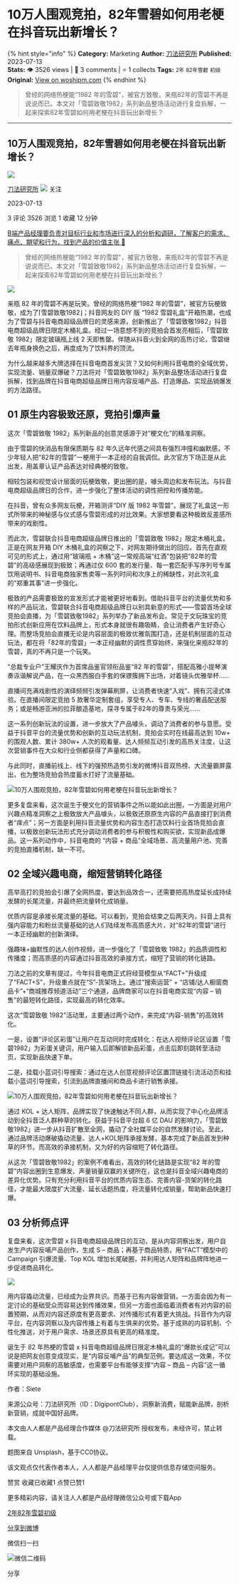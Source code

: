 # 10万人围观竞拍，82年雪碧如何用老梗在抖音玩出新增长？
{% hint style="info" %}
**Category:** Marketing
**Author:** [刀法研究所](https://www.woshipm.com/u/1437802)
**Published:** 2023-07-13  
**Stats:** 👁️ 3526 views | 💬 3 comments | ⭐ 1 collects
**Tags:** `2年` `82年雪碧` `初级`
**Original:** [View on woshipm.com](https://www.woshipm.com/marketing/5865735.html)
{% endhint %}
> 曾经的网络热梗能“1982 年的雪碧”，被官方致敬，来瓶82年的雪碧不再是说说而已。本文对「雪碧致敬1982」系列新品整场活动进行复盘拆解，一起来探索82年雪碧如何用老梗在抖音玩出新增长？

---

## 10万人围观竞拍，82年雪碧如何用老梗在抖音玩出新增长？

[![](https://image.woshipm.com/wp-files/2022/06/PbFriiG9qm8is3ETbvk2.jpg!/both/72x72)](https://www.woshipm.com/u/1437802)

[刀法研究所](https://www.woshipm.com/u/1437802) ![](https://static.woshipm.com/tag/1122_1@2x.png) 关注

2023-07-13

3 评论 3526 浏览 1 收藏 12 分钟

[B端产品经理要负责对目标行业和市场进行深入的分析和调研，了解客户的需求、痛点、期望和行为，找到产品的价值主张 🔗](https://ke.qidianla.com/courses/bcpm)

> 曾经的网络热梗能“1982 年的雪碧”，被官方致敬，来瓶82年的雪碧不再是说说而已。本文对「雪碧致敬1982」系列新品整场活动进行复盘拆解，一起来探索82年雪碧如何用老梗在抖音玩出新增长？

![](https://image.woshipm.com/wp-files/2023/07/9ohnfSJaMKKdm3m9ZDCL.png)

来瓶 82 年的雪碧不再是玩笑。曾经的网络热梗“1982 年的雪碧”，被官方玩梗致敬，成为了⌈雪碧致敬1982⌋；抖音网友的 DIY 版 “1982 雪碧礼盒”开箱热潮，也成为了雪碧与抖音电商超级品牌日的灵感来源，创新推出了「雪碧致敬1982」抖音电商超级品牌日限定木桶礼盒。经过一场意想不到的竞拍会首发亮相后，「雪碧致敬 1982」限定玻璃瓶上线 2 天即售罄。伴随从抖音火到全网的高热讨论，雪碧继去年瓶身换色之后，再度成为了饮料界的顶流。

为什么越来越多大牌选择在抖音电商首发尖货？又如何利用抖音电商的全域优势，实现流量、销量双爆破？刀法将对「雪碧致敬1982」系列新品整场活动进行复盘拆解，找到品牌在抖音电商超级品牌日用内容反哺产品、打造爆品、实现品销爆发的方法路径。

## 01 原生内容极致还原，竞拍引爆声量

这次「雪碧致敬 1982」系列新品的创意灵感源于对“梗文化”的精准洞察。

由于雪碧的快消品有限保质期与 82 年久远年代感之间具有强烈冲撞和幽默感，不少年轻人把“82年的雪碧”一梗用于一本正经的自我调侃。此次官方下场正是从此出发，用盖章认证产品表达对经典梗的致敬。

相较包装和视觉设计层面的玩梗致敬，更出圈的是，噱头周边和发布玩法。与抖音电商超级品牌日的合作，进一步强化了整体活动的调性把控和传播势能。

在抖音，曾有众多网友玩梗，开箱测评“DIY 版 1982 年雪碧”，展现了礼盒这一形式所带来的神秘感与仪式感与雪碧形成的对比效果。大家想要看这种极致反差感所带来的戏剧性。

而此次，雪碧联合抖音电商超级品牌日推出的「雪碧致敬 1982」限定木桶礼盒，正是在网友开箱 DIY 木桶礼盒的洞察之下，对网友期待做出的回应。首先在直观可见的形式上，通过用“玻璃瓶 + 木桶”这一常规高端“红酒”包装把“82年的雪碧”的高级感展现到极致；再通过仅 600 套的发行量、每一套匹配手写序列号专属饮用说明书、抖音电商独家售卖等一系列时间和次序上的稀缺性，对此次礼盒的“郑重其事”进一步强化。

极致的产品需要极致的宣发形式才能被更好地看到。借助抖音平台的流量优势和多样的产品玩法，雪碧联合抖音电商超级品牌日以别具新意的形式——雪碧首场全球竞拍会直播，为「雪碧致敬1982」系列举办了新品发布会。常见于文玩珠宝的竞拍形式创新应用在饮料品牌上，形式本身就很有趣吸睛，会让消费者产生好奇心理。而整场竞拍会直播无论是内容层面的极致优雅氛围打造，还是机制层面的互动玩法，都在将「82年的雪碧」一本正经幽默的调性贯穿始终，来强化来瓶82年的雪碧，真的不再只是一个玩笑。

“总裁专业户”王耀庆作为首席品鉴官领衔品鉴“82 年的雪碧”，搭配高雅小提琴演奏诙谐解说产品，在一众黑西服白手套的保镖簇拥下出场，对着镜头优雅举杯……

直播间充满戏剧性的演绎频频引发弹幕刷屏，让消费者快速“入戏”、拥有沉浸式体验。在直播间限定竞拍 5 款奢华定制套组，享受专人、专车、专线的奢品配送服务；或是畅游亚洲的拉菲酿造基地，探寻专属于82年的尊贵与荣光……

这一系列创新玩法的设置，进一步放大了产品噱头，调动了消费者的参与意愿。受益于抖音平台的流量优势和创新的互动玩法机制，竞拍会实时在线最高达到 10w+ 的围观人数、累计 380w+ 人次的观看量、达人频频互动引发的高热关注度，让这次营销事件在大众和行业侧都获得了声量和口碑。

与此同时，直播前线上、线下的强预热造势引发的微博抖音双热榜、大流量霸屏露出，也为整场竞拍会热度蓄水打好了流量基础。

![10万人围观竞拍，82年雪碧如何用老梗在抖音玩出新增长？](https://image.yunyingpai.com/wp/2023/07/rktD6uCM44e3aEk1xNrp.jpeg)

更多复盘来看，这次诞生于梗文化的营销事件之所以能如此出圈，一方面是对用户兴趣点精准洞察之上极致放大产品噱头，以极致还原原生内容的产品直接打到消费者“痒点”；另一方面是利用抖音流量优势和内容生态打造饮料行业首场竞拍会直播，以极致创新玩法形式充分调动消费者的参与积极性和购买欲，实现新品成爆品。这一系列动作中，抖音电商的 “内容 + 商品”全域场景、高流量用户池、完善的竞拍直播机制，缺一不可。

## 02 全域兴趣电商，缩短营销转化路径

高举高打的竞拍会引爆了全网热度，要达到品效合一，还需要把高热度延长成持续发酵的长尾流量，并最终把流量转化成销量。

优质内容是承接长尾流量的基础。可以看到，竞拍会结束之后两天内，抖音上具有强内容能力和粉丝流量基础的达人们陆续发布高质感大片，对“82年的雪碧”进行一本正经幽默的创新演绎。

强趣味+幽默性的达人创作视频，进一步强化了「雪碧致敬 1982」的品质调性和传播度；而高质感的内容通过抖音高效的承接方式，缩短了营销的转化链路。

刀法之前的文章有提过，今年抖音电商正式将经营模型从“FACT+”升级成了“FACT+S”，升级重点就在“S”-货架场上。通过“搜索运营” + “店铺/达人橱窗商品卡”+“商城推荐频道活动”三个通道，品牌商家可以在抖音电商实现“内容 – 销售”的最短转化路径，实现最高的转化效率。

这次“雪碧致敬 1982”活动里，主要通过两个动作，来完成“内容-销售”的高效转化。

一是，设置“评论区彩蛋”让用户在互动同时完成转化：在达人视频评论区设置「雪碧1982」为彩蛋关键词，用户输入后即解锁新品彩蛋，点击后即刻跳转至活动页，实现新品快速下单。

二是，挂载小蓝词引导搜索：通过在达人创意视频评论区置顶链接引流活动页和挂载小蓝词引导搜索，引流到品牌直播间和商品卡进行销售承接。

![10万人围观竞拍，82年雪碧如何用老梗在抖音玩出新增长？](https://image.yunyingpai.com/wp/2023/07/PqdutGHNNAoZkrah5BW8.png)

通过 KOL + 达人矩阵，品牌实现了快速触达不同人群，从而实现了中心化品牌活动到全抖音泛人群种草的转化。获益于抖音平台超 6 亿 DAU 的影响力，「雪碧致敬1982」进一步从抖音扩散至全网，撬动了全社媒平台的自然发酵讨论。至此，通过品牌活动爆破撬动流量、达人+KOL矩阵承接发酵，基本完成了新品首发到种草的环节。而高效的承接机制，又为好的内容缩短了转化路径。

从这次「雪碧致敬1982」的案例不难看出，高效的转化链路是实现“82 年的雪碧”内容出圈到生意爆发、声量销量双赢的关键所在，这也是抖音全域兴趣电商的差异化优势。只有充分利用抖音平台的优质内容生态、完善内容-货架的转化路径，才能最大限度扩大流量、延长话题热度，将流量转化成销量，帮助新品快速打爆。

## 03 分析师点评

复盘来看，这次雪碧 x 抖音电商超级品牌日的互动，是从内容洞察出发，用户自发生产内容反哺产品创作，生成 S – 商品；再基于商品特质，用“FACT”模型中的 Campaign 引爆流量、Top KOL 增加长尾破圈，并利用达人矩阵和品牌阵地进一步促进商品转化。

![](https://image.yunyingpai.com/wp/2023/07/lCzGwgDJOOHmL23JKpWN.jpg)

用内容撬动流量，已经成为业界共识。而基于已有内容做营销，一方面会因为有一定讨论的基础受众而容易达到传播效果，但另一方面也面临着消费者有对内容的前置预期，从而对内容还原度有更高要求、对传播形式有着更大挑战。抖音作为内容平台，在内容洞察以及内容传播上有着与生俱来的优势。基于成熟的内容机制、个性化推送，对于用户需求、场景还原具有更高的精准度。

诞生于 82 年热梗的雪碧 x 抖音电商超级品牌日限定木桶礼盒的“爆款长成记”可以说是把网友创意变成现实，是“内容反哺产品”的典型范例。要达成这一效果，不仅需要对用户洞察的高敏感度，也需要平台有能够支撑“内容 – 商品 – 内容”这一循环实现的基础设施。

作者：Siete

来源公众号：刀法研究所（ID：DigipontClub），洞察新消费，赋能新品牌，剖析新营销，成就中国好品牌。

本文由人人都是产品经理合作媒体 @刀法研究所 授权发布，未经许可，禁止转载。

题图来自 Unsplash，基于CC0协议。

该文观点仅代表作者本人，人人都是产品经理平台仅提供信息存储空间服务。

赞赏 收藏已收藏1 点赞已赞1

更多精彩内容，请关注人人都是产品经理微信公众号或下载App

[2年](https://www.woshipm.com/tag/2%e5%b9%b4)[82年雪碧](https://www.woshipm.com/tag/82%e5%b9%b4%e9%9b%aa%e7%a2%a7)[初级](https://www.woshipm.com/tag/%e5%88%9d%e7%ba%a7)

[分享到微博](https://service.weibo.com/share/share.php?appkey=2775287854&title=10万人围观竞拍，82年雪碧如何用老梗在抖音玩出新增长？&url=https://www.woshipm.com/marketing/5865735.html&pic=https://image.woshipm.com/wp-files/2023/07/9ohnfSJaMKKdm3m9ZDCL.png)

微信扫一扫

![微信二维码](https://api.pwmqr.com/qrcode/create/?url=https://www.woshipm.com/marketing/5865735.html)

分享